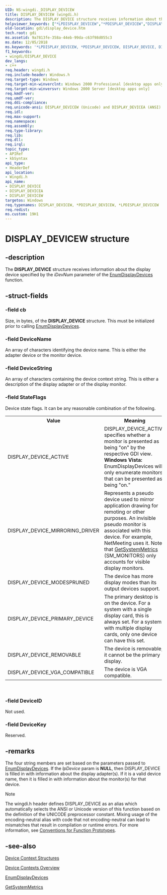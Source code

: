 ```yaml
---
UID: NS:wingdi._DISPLAY_DEVICEW
title: DISPLAY_DEVICEW (wingdi.h)
description: The DISPLAY_DEVICE structure receives information about the display device specified by the iDevNum parameter of the EnumDisplayDevices function.
helpviewer_keywords: ["*LPDISPLAY_DEVICEW","*PDISPLAY_DEVICEW","DISPLAY_DEVICE","DISPLAY_DEVICE structure [Windows GDI]","DISPLAY_DEVICEA","DISPLAY_DEVICEW","PDISPLAY_DEVICE","PDISPLAY_DEVICE structure pointer [Windows GDI]","_DISPLAY_DEVICEA","_DISPLAY_DEVICEW","_win32_DISPLAY_DEVICE_str","gdi.display_device","wingdi/DISPLAY_DEVICE","wingdi/DISPLAY_DEVICEA","wingdi/DISPLAY_DEVICEW","wingdi/PDISPLAY_DEVICE"]
old-location: gdi\display_device.htm
tech.root: gdi
ms.assetid: 9a7813fe-358a-44eb-99da-c63f98d055c3
ms.date: 12/05/2018
ms.keywords: '*LPDISPLAY_DEVICEW, *PDISPLAY_DEVICEW, DISPLAY_DEVICE, DISPLAY_DEVICE structure [Windows GDI], DISPLAY_DEVICEA, DISPLAY_DEVICEW, PDISPLAY_DEVICE, PDISPLAY_DEVICE structure pointer [Windows GDI], _DISPLAY_DEVICEA, _DISPLAY_DEVICEW, _win32_DISPLAY_DEVICE_str, gdi.display_device, wingdi/DISPLAY_DEVICE, wingdi/DISPLAY_DEVICEA, wingdi/DISPLAY_DEVICEW, wingdi/PDISPLAY_DEVICE'
f1_keywords:
- wingdi/DISPLAY_DEVICE
dev_langs:
- c++
req.header: wingdi.h
req.include-header: Windows.h
req.target-type: Windows
req.target-min-winverclnt: Windows 2000 Professional [desktop apps only]
req.target-min-winversvr: Windows 2000 Server [desktop apps only]
req.kmdf-ver: 
req.umdf-ver: 
req.ddi-compliance: 
req.unicode-ansi: DISPLAY_DEVICEW (Unicode) and DISPLAY_DEVICEA (ANSI)
req.idl: 
req.max-support: 
req.namespace: 
req.assembly: 
req.type-library: 
req.lib: 
req.dll: 
req.irql: 
topic_type:
- APIRef
- kbSyntax
api_type:
- HeaderDef
api_location:
- Wingdi.h
api_name:
- DISPLAY_DEVICE
- DISPLAY_DEVICEA
- DISPLAY_DEVICEW
targetos: Windows
req.typenames: DISPLAY_DEVICEW, *PDISPLAY_DEVICEW, *LPDISPLAY_DEVICEW
req.redist: 
ms.custom: 19H1
---
```


# DISPLAY_DEVICEW structure


## -description



The <b>DISPLAY_DEVICE</b> structure receives information about the display device specified by the <i>iDevNum</i> parameter of the <a href="https://docs.microsoft.com/windows/desktop/api/winuser/nf-winuser-enumdisplaydevicesa">EnumDisplayDevices</a> function.




## -struct-fields




### -field cb

Size, in bytes, of the <b>DISPLAY_DEVICE</b> structure. This must be initialized prior to calling <a href="https://docs.microsoft.com/windows/desktop/api/winuser/nf-winuser-enumdisplaydevicesa">EnumDisplayDevices</a>.


### -field DeviceName

An array of characters identifying the device name. This is either the adapter device or the monitor device.


### -field DeviceString

An array of characters containing the device context string. This is either a description of the display adapter or of the display monitor.


### -field StateFlags

Device state flags. It can be any reasonable combination of the following.

<table>
<tr>
<th>Value</th>
<th>Meaning</th>
</tr>
<tr>
<td>DISPLAY_DEVICE_ACTIVE</td>
<td>DISPLAY_DEVICE_ACTIVE specifies whether a monitor is  presented as being "on" by the respective GDI view. <b>Windows Vista:</b> EnumDisplayDevices will only enumerate monitors that can be presented as being "on."

</td>
</tr>
<tr>
<td>DISPLAY_DEVICE_MIRRORING_DRIVER</td>
<td>Represents a pseudo device used to mirror application drawing for remoting or other purposes. An invisible pseudo monitor is associated with this device. For example, NetMeeting uses it. Note that <a href="https://docs.microsoft.com/windows/desktop/api/winuser/nf-winuser-getsystemmetrics">GetSystemMetrics</a> (SM_MONITORS) only accounts for visible display monitors.</td>
</tr>
<tr>
<td>DISPLAY_DEVICE_MODESPRUNED</td>
<td>The device has more display modes than its output devices support.</td>
</tr>
<tr>
<td>DISPLAY_DEVICE_PRIMARY_DEVICE</td>
<td>The primary desktop is on the device. For a system with a single display card, this is always set. For a system with multiple display cards, only one device can have this set.</td>
</tr>
<tr>
<td>DISPLAY_DEVICE_REMOVABLE</td>
<td>The device is removable; it cannot be the primary display.</td>
</tr>
<tr>
<td>DISPLAY_DEVICE_VGA_COMPATIBLE</td>
<td>The device is VGA compatible.</td>
</tr>
</table>
 


### -field DeviceID

Not used.


### -field DeviceKey

Reserved.


## -remarks



The four string members are set based on the parameters passed to <a href="https://docs.microsoft.com/windows/desktop/api/winuser/nf-winuser-enumdisplaydevicesa">EnumDisplayDevices</a>. If the <i>lpDevice</i> param is <b>NULL</b>, then DISPLAY_DEVICE is filled in with information about the display adapter(s). If it is a valid device name, then it is filled in with information about the monitor(s) for that device.





> [!NOTE]
> The wingdi.h header defines DISPLAY_DEVICE as an alias which automatically selects the ANSI or Unicode version of this function based on the definition of the UNICODE preprocessor constant. Mixing usage of the encoding-neutral alias with code that not encoding-neutral can lead to mismatches that result in compilation or runtime errors. For more information, see [Conventions for Function Prototypes](/windows/win32/intl/conventions-for-function-prototypes).

## -see-also




<a href="https://docs.microsoft.com/windows/desktop/gdi/device-context-structures">Device Context Structures</a>



<a href="https://docs.microsoft.com/windows/desktop/gdi/device-contexts">Device Contexts Overview</a>



<a href="https://docs.microsoft.com/windows/desktop/api/winuser/nf-winuser-enumdisplaydevicesa">EnumDisplayDevices
      </a>



<a href="https://docs.microsoft.com/windows/desktop/api/winuser/nf-winuser-getsystemmetrics">GetSystemMetrics</a>
 

 

